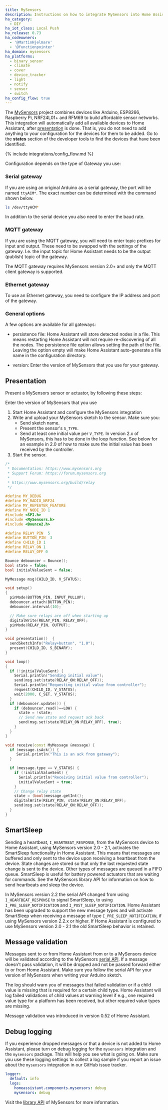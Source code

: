 ```yaml
---
title: MySensors
description: Instructions on how to integrate MySensors into Home Assistant.
ha_category:
  - DIY
ha_iot_class: Local Push
ha_release: 0.73
ha_codeowners:
  - '@MartinHjelmare'
  - '@functionpointer'
ha_domain: mysensors
ha_platforms:
  - binary_sensor
  - climate
  - cover
  - device_tracker
  - light
  - notify
  - sensor
  - switch
ha_config_flow: true
---
```


The [MySensors](https://www.mysensors.org) project combines devices like Arduino, ESP8266, Raspberry Pi, NRF24L01+ and RFM69 to build affordable sensor networks. This integration will automatically add all available devices to Home Assistant, after [presentation](#presentation) is done. That is, you do not need to add anything to your configuration for the devices for them to be added. Go to the **states** section of the developer tools to find the devices that have been identified.

{% include integrations/config_flow.md %}

Configuration depends on the type of Gateway you use:

### Serial gateway

If you are using an original Arduino as a serial gateway, the port will be named `ttyACM*`. The exact number can be determined with the command shown below.

```bash
ls /dev/ttyACM*
```

In addition to the serial device you also need to enter the baud rate.

### MQTT gateway

If you are using the MQTT gateway, you will need to enter topic prefixes for input and output. These need to be swapped
with the settings of the gateway. I.e. the input topic for Home Assistant needs to be the output (publish) topic of the gateway.

<div class='note'>
The MQTT gateway requires MySensors version 2.0+ and only the MQTT client gateway is supported.
</div>

### Ethernet gateway

To use an Ethernet gateway, you need to configure the IP address and port of the gateway.

### General options

A few options are available for all gateways:

- persistence file:
  Home Assistant will store detected nodes in a file. This means restarting Home Assistant will not require re-discovering of all the nodes. The persistence file option allows setting the path of the file. Leaving the option empty will make Home Assistant auto-generate a file name in the configuration directory.

- version:
  Enter the version of MySensors that you use for your gateway.

## Presentation

Present a MySensors sensor or actuator, by following these steps:

  Enter the version of MySensors that you use

1. Start Home Assistant and configure the MySensors integration
2. Write and upload your MySensors sketch to the sensor. Make sure you:
    - Send sketch name.
    - Present the sensor's `S_TYPE`.
    - Send at least one initial value per `V_TYPE`. In version 2.x of MySensors, this has to be done in the loop function. See below for an example in 2.0 of how to make sure the initial value has been received by the controller.
3. Start the sensor.

```cpp
/*
 * Documentation: https://www.mysensors.org
 * Support Forum: https://forum.mysensors.org
 *
 * https://www.mysensors.org/build/relay
 */

#define MY_DEBUG
#define MY_RADIO_NRF24
#define MY_REPEATER_FEATURE
#define MY_NODE_ID 1
#include <SPI.h>
#include <MySensors.h>
#include <Bounce2.h>

#define RELAY_PIN  5
#define BUTTON_PIN  3
#define CHILD_ID 1
#define RELAY_ON 1
#define RELAY_OFF 0

Bounce debouncer = Bounce();
bool state = false;
bool initialValueSent = false;

MyMessage msg(CHILD_ID, V_STATUS);

void setup()
{
  pinMode(BUTTON_PIN, INPUT_PULLUP);
  debouncer.attach(BUTTON_PIN);
  debouncer.interval(10);

  // Make sure relays are off when starting up
  digitalWrite(RELAY_PIN, RELAY_OFF);
  pinMode(RELAY_PIN, OUTPUT);
}

void presentation()  {
  sendSketchInfo("Relay+button", "1.0");
  present(CHILD_ID, S_BINARY);
}

void loop()
{
  if (!initialValueSent) {
    Serial.println("Sending initial value");
    send(msg.set(state?RELAY_ON:RELAY_OFF));
    Serial.println("Requesting initial value from controller");
    request(CHILD_ID, V_STATUS);
    wait(2000, C_SET, V_STATUS);
  }
  if (debouncer.update()) {
    if (debouncer.read()==LOW) {
      state = !state;
      // Send new state and request ack back
      send(msg.set(state?RELAY_ON:RELAY_OFF), true);
    }
  }
}

void receive(const MyMessage &message) {
  if (message.isAck()) {
     Serial.println("This is an ack from gateway");
  }

  if (message.type == V_STATUS) {
    if (!initialValueSent) {
      Serial.println("Receiving initial value from controller");
      initialValueSent = true;
    }
    // Change relay state
    state = (bool)message.getInt();
    digitalWrite(RELAY_PIN, state?RELAY_ON:RELAY_OFF);
    send(msg.set(state?RELAY_ON:RELAY_OFF));
  }
}
```

## SmartSleep

Sending a heartbeat, `I_HEARTBEAT_RESPONSE`, from the MySensors device to Home Assistant, using MySensors version 2.0 - 2.1, activates the SmartSleep functionality in Home Assistant. This means that messages are buffered and only sent to the device upon receiving a heartbeat from the device. State changes are stored so that only the last requested state change is sent to the device. Other types of messages are queued in a FIFO queue. SmartSleep is useful for battery powered actuators that are waiting for commands. See the MySensors library API for information on how to send heartbeats and sleep the device.

In MySensors version 2.2 the serial API changed from using `I_HEARTBEAT_RESPONSE` to signal SmartSleep, to using `I_PRE_SLEEP_NOTIFICATION` and `I_POST_SLEEP_NOTIFICATION`. Home Assistant has been upgraded to support the new message types and will activate SmartSleep when receiving a message of type `I_PRE_SLEEP_NOTIFICATION`, if using MySensors version 2.2.x or higher. If Home Assistant is configured to use MySensors version 2.0 - 2.1 the old SmartSleep behavior is retained.

## Message validation

Messages sent to or from Home Assistant from or to a MySensors device will be validated according to the MySensors [serial API](https://www.mysensors.org/download/serial_api_20). If a message doesn't pass validation, it will be dropped and not be passed forward either to or from Home Assistant. Make sure you follow the serial API for your version of MySensors when writing your Arduino sketch.

The log should warn you of messages that failed validation or if a child value is missing that is required for a certain child type. Home Assistant will log failed validations of child values at warning level if e.g.,  one required value type for a platform has been received, but other required value types are missing.

Message validation was introduced in version 0.52 of Home Assistant.

## Debug logging

If you experience dropped messages or that a device is not added to Home Assistant, please turn on debug logging for the `mysensors` integration and the `mysensors` package. This will help you see what is going on. Make sure you use these logging settings to collect a log sample if you report an issue about the `mysensors` integration in our GitHub issue tracker.

```yaml
logger:
  default: info
  logs:
    homeassistant.components.mysensors: debug
    mysensors: debug
```

Visit the [library API][MySensors library api] of MySensors for more information.

[MySensors library API]: https://www.mysensors.org/download

